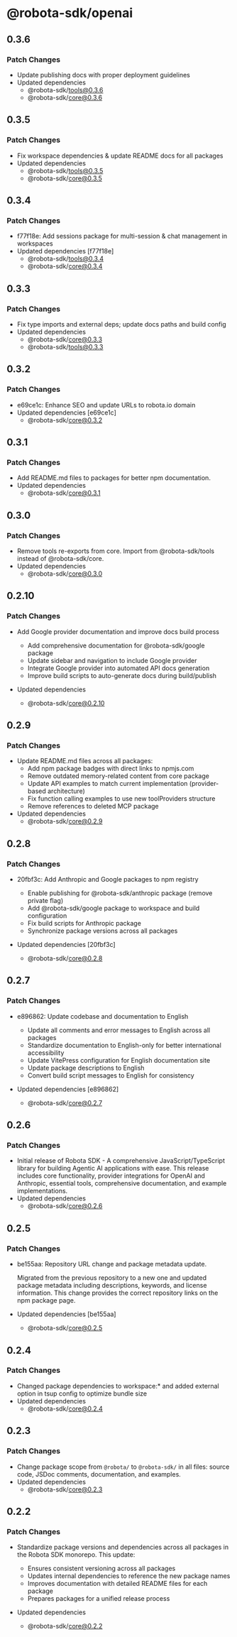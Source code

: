 # @robota-sdk/openai

## 0.3.6

### Patch Changes

- Update publishing docs with proper deployment guidelines
- Updated dependencies
  - @robota-sdk/tools@0.3.6
  - @robota-sdk/core@0.3.6

## 0.3.5

### Patch Changes

- Fix workspace dependencies & update README docs for all packages
- Updated dependencies
  - @robota-sdk/tools@0.3.5
  - @robota-sdk/core@0.3.5

## 0.3.4

### Patch Changes

- f77f18e: Add sessions package for multi-session & chat management in workspaces
- Updated dependencies [f77f18e]
  - @robota-sdk/tools@0.3.4
  - @robota-sdk/core@0.3.4

## 0.3.3

### Patch Changes

- Fix type imports and external deps; update docs paths and build config
- Updated dependencies
  - @robota-sdk/core@0.3.3
  - @robota-sdk/tools@0.3.3

## 0.3.2

### Patch Changes

- e69ce1c: Enhance SEO and update URLs to robota.io domain
- Updated dependencies [e69ce1c]
  - @robota-sdk/core@0.3.2

## 0.3.1

### Patch Changes

- Add README.md files to packages for better npm documentation.
- Updated dependencies
  - @robota-sdk/core@0.3.1

## 0.3.0

### Patch Changes

- Remove tools re-exports from core. Import from @robota-sdk/tools instead of @robota-sdk/core.
- Updated dependencies
  - @robota-sdk/core@0.3.0

## 0.2.10

### Patch Changes

- Add Google provider documentation and improve docs build process

  - Add comprehensive documentation for @robota-sdk/google package
  - Update sidebar and navigation to include Google provider
  - Integrate Google provider into automated API docs generation
  - Improve build scripts to auto-generate docs during build/publish

- Updated dependencies
  - @robota-sdk/core@0.2.10

## 0.2.9

### Patch Changes

- Update README.md files across all packages:
  - Add npm package badges with direct links to npmjs.com
  - Remove outdated memory-related content from core package
  - Update API examples to match current implementation (provider-based architecture)
  - Fix function calling examples to use new toolProviders structure
  - Remove references to deleted MCP package
- Updated dependencies
  - @robota-sdk/core@0.2.9

## 0.2.8

### Patch Changes

- 20fbf3c: Add Anthropic and Google packages to npm registry

  - Enable publishing for @robota-sdk/anthropic package (remove private flag)
  - Add @robota-sdk/google package to workspace and build configuration
  - Fix build scripts for Anthropic package
  - Synchronize package versions across all packages

- Updated dependencies [20fbf3c]
  - @robota-sdk/core@0.2.8

## 0.2.7

### Patch Changes

- e896862: Update codebase and documentation to English

  - Update all comments and error messages to English across all packages
  - Standardize documentation to English-only for better international accessibility
  - Update VitePress configuration for English documentation site
  - Update package descriptions to English
  - Convert build script messages to English for consistency

- Updated dependencies [e896862]
  - @robota-sdk/core@0.2.7

## 0.2.6

### Patch Changes

- Initial release of Robota SDK - A comprehensive JavaScript/TypeScript library for building Agentic AI applications with ease. This release includes core functionality, provider integrations for OpenAI and Anthropic, essential tools, comprehensive documentation, and example implementations.
- Updated dependencies
  - @robota-sdk/core@0.2.6

## 0.2.5

### Patch Changes

- be155aa: Repository URL change and package metadata update.

  Migrated from the previous repository to a new one and updated package metadata including descriptions, keywords, and license information. This change provides the correct repository links on the npm package page.

- Updated dependencies [be155aa]
  - @robota-sdk/core@0.2.5

## 0.2.4

### Patch Changes

- Changed package dependencies to workspace:\* and added external option in tsup config to optimize bundle size
- Updated dependencies
  - @robota-sdk/core@0.2.4

## 0.2.3

### Patch Changes

- Change package scope from `@robota/` to `@robota-sdk/` in all files: source code, JSDoc comments, documentation, and examples.
- Updated dependencies
  - @robota-sdk/core@0.2.3

## 0.2.2

### Patch Changes

- Standardize package versions and dependencies across all packages in the Robota SDK monorepo. This update:

  - Ensures consistent versioning across all packages
  - Updates internal dependencies to reference the new package names
  - Improves documentation with detailed README files for each package
  - Prepares packages for a unified release process

- Updated dependencies
  - @robota-sdk/core@0.2.2
